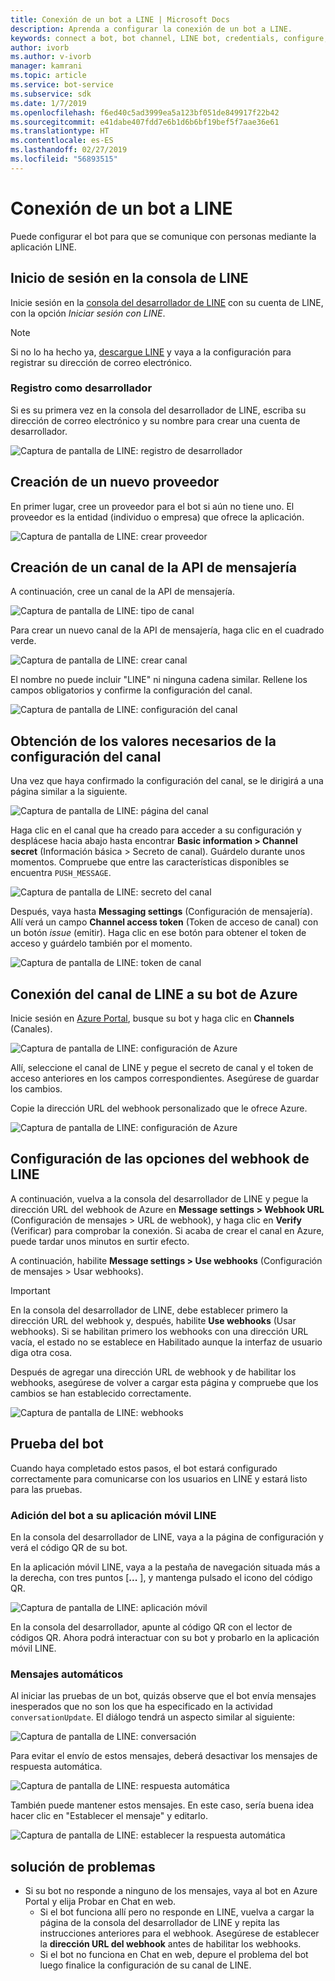 ```yaml
---
title: Conexión de un bot a LINE | Microsoft Docs
description: Aprenda a configurar la conexión de un bot a LINE.
keywords: connect a bot, bot channel, LINE bot, credentials, configure, phone
author: ivorb
ms.author: v-ivorb
manager: kamrani
ms.topic: article
ms.service: bot-service
ms.subservice: sdk
ms.date: 1/7/2019
ms.openlocfilehash: f6ed40c5ad3999ea5a123bf051de849917f22b42
ms.sourcegitcommit: e41dabe407fdd7e6b1d6b6bf19bef5f7aae36e61
ms.translationtype: HT
ms.contentlocale: es-ES
ms.lasthandoff: 02/27/2019
ms.locfileid: "56893515"
---
```

# <a name="connect-a-bot-to-line"></a>Conexión de un bot a LINE

Puede configurar el bot para que se comunique con personas mediante la aplicación LINE.

## <a name="log-into-the-line-console"></a>Inicio de sesión en la consola de LINE

Inicie sesión en la [consola del desarrollador de LINE](https://developers.line.biz/console/register/messaging-api/provider/) con su cuenta de LINE, con la opción *Iniciar sesión con LINE*. 

> [!NOTE]
> Si no lo ha hecho ya, [descargue LINE](https://line.me/) y vaya a la configuración para registrar su dirección de correo electrónico.

### <a name="register-as-a-developer"></a>Registro como desarrollador

Si es su primera vez en la consola del desarrollador de LINE, escriba su dirección de correo electrónico y su nombre para crear una cuenta de desarrollador.

![Captura de pantalla de LINE: registro de desarrollador](./media/channels/LINE-screenshot-1.png)

## <a name="create-a-new-provider"></a>Creación de un nuevo proveedor

En primer lugar, cree un proveedor para el bot si aún no tiene uno. El proveedor es la entidad (individuo o empresa) que ofrece la aplicación.

![Captura de pantalla de LINE: crear proveedor](./media/channels/LINE-screenshot-2.png)

## <a name="create-a-messaging-api-channel"></a>Creación de un canal de la API de mensajería

A continuación, cree un canal de la API de mensajería. 

![Captura de pantalla de LINE: tipo de canal](./media/channels/LINE-channel-type-selection.png)

Para crear un nuevo canal de la API de mensajería, haga clic en el cuadrado verde.

![Captura de pantalla de LINE: crear canal](./media/channels/LINE-create-channel.png)

El nombre no puede incluir "LINE" ni ninguna cadena similar. Rellene los campos obligatorios y confirme la configuración del canal.

![Captura de pantalla de LINE: configuración del canal](./media/channels/LINE-screenshot-4.png)

## <a name="get-necessary-values-from-your-channel-settings"></a>Obtención de los valores necesarios de la configuración del canal

Una vez que haya confirmado la configuración del canal, se le dirigirá a una página similar a la siguiente.

![Captura de pantalla de LINE: página del canal](./media/channels/LINE-screenshot-5.png)

Haga clic en el canal que ha creado para acceder a su configuración y desplácese hacia abajo hasta encontrar **Basic information > Channel secret** (Información básica > Secreto de canal). Guárdelo durante unos momentos. Compruebe que entre las características disponibles se encuentra `PUSH_MESSAGE`.

![Captura de pantalla de LINE: secreto del canal](./media/channels/LINE-screenshot-6.png)

Después, vaya hasta **Messaging settings** (Configuración de mensajería). Allí verá un campo **Channel access token** (Token de acceso de canal) con un botón *issue* (emitir). Haga clic en ese botón para obtener el token de acceso y guárdelo también por el momento.

![Captura de pantalla de LINE: token de canal](./media/channels/LINE-screenshot-8.png)

## <a name="connect-your-line-channel-to-your-azure-bot"></a>Conexión del canal de LINE a su bot de Azure

Inicie sesión en [Azure Portal](https://portal.azure.com/), busque su bot y haga clic en **Channels** (Canales). 

![Captura de pantalla de LINE: configuración de Azure](./media/channels/LINE-channel-setting-2.png)

Allí, seleccione el canal de LINE y pegue el secreto de canal y el token de acceso anteriores en los campos correspondientes. Asegúrese de guardar los cambios.

Copie la dirección URL del webhook personalizado que le ofrece Azure.

![Captura de pantalla de LINE: configuración de Azure](./media/channels/LINE-channel-setting-1.png)

## <a name="configure-line-webhook-settings"></a>Configuración de las opciones del webhook de LINE

A continuación, vuelva a la consola del desarrollador de LINE y pegue la dirección URL del webhook de Azure en **Message settings > Webhook URL** (Configuración de mensajes > URL de webhook), y haga clic en **Verify** (Verificar) para comprobar la conexión. Si acaba de crear el canal en Azure, puede tardar unos minutos en surtir efecto.

A continuación, habilite **Message settings > Use webhooks** (Configuración de mensajes > Usar webhooks).

> [!IMPORTANT]
> En la consola del desarrollador de LINE, debe establecer primero la dirección URL del webhook y, después, habilite **Use webhooks** (Usar webhooks). Si se habilitan primero los webhooks con una dirección URL vacía, el estado no se establece en Habilitado aunque la interfaz de usuario diga otra cosa.

Después de agregar una dirección URL de webhook y de habilitar los webhooks, asegúrese de volver a cargar esta página y compruebe que los cambios se han establecido correctamente.

![Captura de pantalla de LINE: webhooks](./media/channels/LINE-screenshot-9.png)

## <a name="test-your-bot"></a>Prueba del bot

Cuando haya completado estos pasos, el bot estará configurado correctamente para comunicarse con los usuarios en LINE y estará listo para las pruebas.

### <a name="add-your-bot-to-your-line-mobile-app"></a>Adición del bot a su aplicación móvil LINE

En la consola del desarrollador de LINE, vaya a la página de configuración y verá el código QR de su bot. 

En la aplicación móvil LINE, vaya a la pestaña de navegación situada más a la derecha, con tres puntos [**...** ], y mantenga pulsado el icono del código QR. 

![Captura de pantalla de LINE: aplicación móvil](./media/channels/LINE-screenshot-12.jpg)

En la consola del desarrollador, apunte al código QR con el lector de códigos QR. Ahora podrá interactuar con su bot y probarlo en la aplicación móvil LINE.

### <a name="automatic-messages"></a>Mensajes automáticos

Al iniciar las pruebas de un bot, quizás observe que el bot envía mensajes inesperados que no son los que ha especificado en la actividad `conversationUpdate`.  El diálogo tendrá un aspecto similar al siguiente:

![Captura de pantalla de LINE: conversación](./media/channels/LINE-screenshot-conversation.jpg)

Para evitar el envío de estos mensajes, deberá desactivar los mensajes de respuesta automática.

![Captura de pantalla de LINE: respuesta automática](./media/channels/LINE-screenshot-10.png)

También puede mantener estos mensajes. En este caso, sería buena idea hacer clic en "Establecer el mensaje" y editarlo.

![Captura de pantalla de LINE: establecer la respuesta automática](./media/channels/LINE-screenshot-11.png)

## <a name="troubleshooting"></a>solución de problemas

* Si su bot no responde a ninguno de los mensajes, vaya al bot en Azure Portal y elija Probar en Chat en web.  
    * Si el bot funciona allí pero no responde en LINE, vuelva a cargar la página de la consola del desarrollador de LINE y repita las instrucciones anteriores para el webhook. Asegúrese de establecer la **dirección URL del webhook** antes de habilitar los webhooks.
    * Si el bot no funciona en Chat en web, depure el problema del bot luego finalice la configuración de su canal de LINE.

